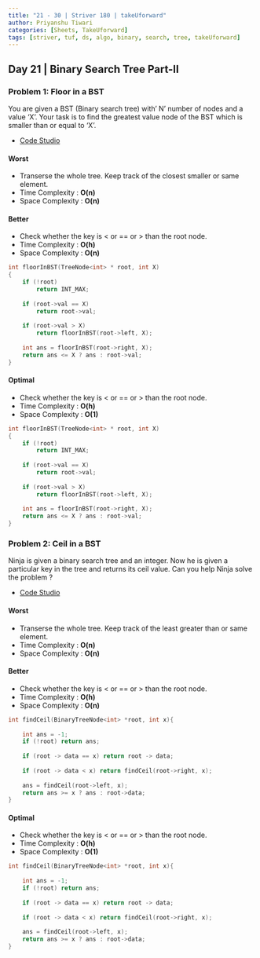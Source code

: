 ```yaml
---
title: "21 - 30 | Striver 180 | takeUforward"
author: Priyanshu Tiwari
categories: [Sheets, TakeUforward]
tags: [striver, tuf, ds, algo, binary, search, tree, takeUforward]
---
```


## Day 21 | Binary Search Tree Part-II

### Problem 1: Floor in a BST

You are given a BST (Binary search tree) with’ N’ number of nodes and a value ‘X’. Your task is to find the greatest value node of the BST which is smaller than or equal to ‘X’.

* [Code Studio](https://www.codingninjas.com/codestudio/problems/920457)

#### Worst

* Transerse the whole tree. Keep track of the closest smaller or same element.
* Time Complexity : **O(n)**
* Space Complexity : **O(n)**

#### Better

* Check whether the key is < or == or > than the root node.
* Time Complexity : **O(h)** 
* Space Complexity : **O(n)**

```cpp
int floorInBST(TreeNode<int> * root, int X)
{
    if (!root)
        return INT_MAX;
 
    if (root->val == X)
        return root->val;
 
    if (root->val > X)
        return floorInBST(root->left, X);
 
    int ans = floorInBST(root->right, X);
    return ans <= X ? ans : root->val;
}
```

#### Optimal 

* Check whether the key is < or == or > than the root node.
* Time Complexity : **O(h)** 
* Space Complexity : **O(1)**

```cpp
int floorInBST(TreeNode<int> * root, int X)
{
    if (!root)
        return INT_MAX;
 
    if (root->val == X)
        return root->val;
 
    if (root->val > X)
        return floorInBST(root->left, X);
 
    int ans = floorInBST(root->right, X);
    return ans <= X ? ans : root->val;
}
```

### Problem 2: Ceil in a BST

Ninja is given a binary search tree and an integer. Now he is given a particular key in the tree and returns its ceil value. Can you help Ninja solve the problem ?

* [Code Studio](https://www.codingninjas.com/codestudio/problems/ceil-from-bst_920464)

#### Worst

* Transerse the whole tree. Keep track of the least greater than or same element.
* Time Complexity : **O(n)** 
* Space Complexity : **O(n)**

#### Better

* Check whether the key is < or == or > than the root node.
* Time Complexity : **O(h)** 
* Space Complexity : **O(n)**

```cpp
int findCeil(BinaryTreeNode<int> *root, int x){
   
    int ans = -1;
    if (!root) return ans;
    
    if (root -> data == x) return root -> data;
    
    if (root -> data < x) return findCeil(root->right, x);
 
    ans = findCeil(root->left, x);
    return ans >= x ? ans : root->data;
}
```

#### Optimal 

* Check whether the key is < or == or > than the root node.
* Time Complexity : **O(h)** 
* Space Complexity : **O(1)**

```cpp
int findCeil(BinaryTreeNode<int> *root, int x){
   
    int ans = -1;
    if (!root) return ans;
    
    if (root -> data == x) return root -> data;
    
    if (root -> data < x) return findCeil(root->right, x);
 
    ans = findCeil(root->left, x);
    return ans >= x ? ans : root->data;
}
```